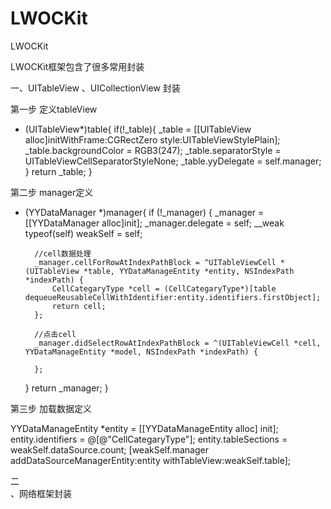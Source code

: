# LWOCKit
LWOCKit


LWOCKit框架包含了很多常用封装

一、UITableView 、UICollectionView 封装

第一步 定义tableView
- (UITableView*)table{
    if(!_table){
        _table = [[UITableView alloc]initWithFrame:CGRectZero style:UITableViewStylePlain];
        _table.backgroundColor = RGB3(247);
        _table.separatorStyle = UITableViewCellSeparatorStyleNone;
        _table.yyDelegate = self.manager;
    }
    return _table;
}

第二步 manager定义


- (YYDataManager *)manager{
    if (!_manager) {
        _manager = [[YYDataManager alloc]init];
        _manager.delegate = self;
        __weak typeof(self) weakSelf = self;
        
        //cell数据处理
        _manager.cellForRowAtIndexPathBlock = ^UITableViewCell *(UITableView *table, YYDataManageEntity *entity, NSIndexPath *indexPath) {
            CellCategaryType *cell = (CellCategaryType*)[table dequeueReusableCellWithIdentifier:entity.identifiers.firstObject];
            return cell;
        };
        
        //点击cell
        _manager.didSelectRowAtIndexPathBlock = ^(UITableViewCell *cell, YYDataManageEntity *model, NSIndexPath *indexPath) {
            
        };
        
    }
    return _manager;
}

第三步  加载数据定义

YYDataManageEntity *entity = [[YYDataManageEntity alloc] init];
        entity.identifiers = @[@"CellCategaryType"];
        entity.tableSections = weakSelf.dataSource.count;
        [weakSelf.manager addDataSourceManagerEntity:entity withTableView:weakSelf.table];
        
        
二       
、网络框架封装       
        
